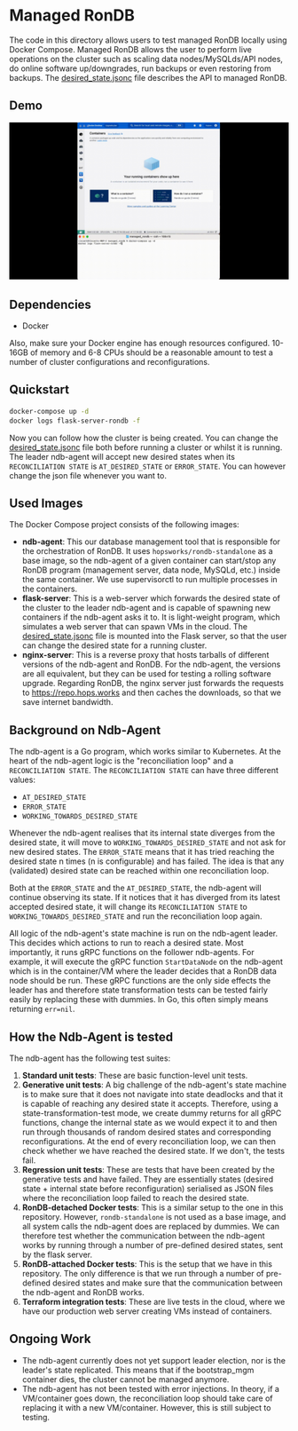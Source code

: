 # Managed RonDB

The code in this directory allows users to test managed RonDB locally using Docker Compose. Managed RonDB allows the user to perform live operations on the cluster such as scaling data nodes/MySQLds/API nodes, do online software up/downgrades, run backups or even restoring from backups. The [desired_state.jsonc](desired_state.jsonc) file describes the API to managed RonDB.

## Demo

![Demo of Managed RonDB with Docker Compose](demo.gif)

## Dependencies

* Docker

Also, make sure your Docker engine has enough resources configured. 10-16GB of memory and 6-8 CPUs should be a reasonable amount to test a number of cluster configurations and reconfigurations.

## Quickstart

```bash
docker-compose up -d
docker logs flask-server-rondb -f
```

Now you can follow how the cluster is being created. You can change the [desired_state.jsonc](desired_state.jsonc) file both before running a cluster or whilst it is running. The leader ndb-agent will accept new desired states when its `RECONCILIATION STATE` is `AT_DESIRED_STATE` or `ERROR_STATE`. You can however change the json file whenever you want to.

## Used Images

The Docker Compose project consists of the following images:

* **ndb-agent**: This our database management tool that is responsible for the orchestration of RonDB. It uses `hopsworks/rondb-standalone` as a base image, so the ndb-agent of a given container can start/stop any RonDB program (management server, data node, MySQLd, etc.) inside the same container. We use supervisorctl to run multiple processes in the containers.
* **flask-server**: This is a web-server which forwards the desired state of the cluster to the leader ndb-agent and is capable of spawning new containers if the ndb-agent asks it to. It is light-weight program, which simulates a web server that can spawn VMs in the cloud. The [desired_state.jsonc](desired_state.jsonc) file is mounted into the Flask server, so that the user can change the desired state for a running cluster.
* **nginx-server**: This is a reverse proxy that hosts tarballs of different versions of the ndb-agent and RonDB. For the ndb-agent, the versions are all equivalent, but they can be used for testing a rolling software upgrade. Regarding RonDB, the nginx server just forwards the requests to https://repo.hops.works and then caches the downloads, so that we save internet bandwidth.

## Background on Ndb-Agent

The ndb-agent is a Go program, which works similar to Kubernetes. At the heart of the ndb-agent logic is the "reconciliation loop" and a `RECONCILIATION STATE`. The `RECONCILIATION STATE` can have three different values:

- `AT_DESIRED_STATE`
- `ERROR_STATE`
- `WORKING_TOWARDS_DESIRED_STATE`

Whenever the ndb-agent realises that its internal state diverges from the desired state, it will move to `WORKING_TOWARDS_DESIRED_STATE` and not ask for new desired states. The `ERROR_STATE` means that it has tried reaching the desired state n times (n is configurable) and has failed. The idea is that any (validated) desired state can be reached within one reconciliation loop.

Both at the `ERROR_STATE` and the `AT_DESIRED_STATE`, the ndb-agent will continue observing its state. If it notices that it has diverged from its latest accepted desired state, it will change its `RECONCILIATION STATE` to `WORKING_TOWARDS_DESIRED_STATE` and run the reconciliation loop again.

All logic of the ndb-agent's state machine is run on the ndb-agent leader. This decides which actions to run to reach a desired state. Most importantly, it runs gRPC functions on the follower ndb-agents. For example, it will execute the gRPC function `StartDataNode` on the ndb-agent which is in the container/VM where the leader decides that a RonDB data node should be run. These gRPC functions are the only side effects the leader has and therefore state transformation tests can be tested fairly easily by replacing these with dummies. In Go, this often simply means returning `err=nil`.

## How the Ndb-Agent is tested

The ndb-agent has the following test suites:

1. **Standard unit tests**: These are basic function-level unit tests.
2. **Generative unit tests**: A big challenge of the ndb-agent's state machine is to make sure that it does not navigate into state deadlocks and that it is capable of reaching any desired state it accepts. Therefore, using a state-transformation-test mode, we create dummy returns for all gRPC functions, change the internal state as we would expect it to and then run through thousands of random desired states and corresponding reconfigurations. At the end of every reconciliation loop, we can then check whether we have reached the desired state. If we don't, the tests fail.
3. **Regression unit tests**: These are tests that have been created by the generative tests and have failed. They are essentially states (desired state + internal state before reconfiguration) serialised as JSON files where the reconciliation loop failed to reach the desired state.
4. **RonDB-detached Docker tests**: This is a similar setup to the one in this repository. However, `rondb-standalone` is not used as a base image, and all system calls the ndb-agent does are replaced by dummies. We can therefore test whether the communication between the ndb-agent works by running through a number of pre-defined desired states, sent by the flask server.
5. **RonDB-attached Docker tests**: This is the setup that we have in this repository. The only difference is that we run through a number of pre-defined desired states and make sure that the communication between the ndb-agent and RonDB works.
6. **Terraform integration tests**: These are live tests in the cloud, where we have our production web server creating VMs instead of containers.

## Ongoing Work

- The ndb-agent currently does not yet support leader election, nor is the leader's state replicated. This means that if the bootstrap_mgm container dies, the cluster cannot be managed anymore.
- The ndb-agent has not been tested with error injections. In theory, if a VM/container goes down, the reconciliation loop should take care of replacing it with a new VM/container. However, this is still subject to testing.
